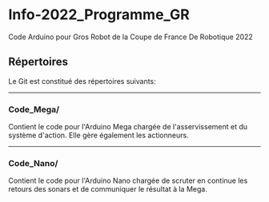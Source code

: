 # Info-2022_Programme_GR

Code Arduino pour Gros Robot de la Coupe de France De Robotique 2022

## Répertoires

Le Git est constitué des répertoires suivants:
___
### Code_Mega/
Contient le code pour l'Arduino Mega chargée de l'asservissement et du système d'action. Elle gère également les actionneurs.

___
### Code_Nano/
Contient le code pour l'Arduino Nano chargée de scruter en continue les retours des sonars et de communiquer le résultat à la Mega.
